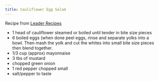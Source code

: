 ```yaml
---
title: Cauliflower Egg Salad
---
```


Recipe from [Leader Recipes](https://leaderrecipes.com/best-cauliflower-salad/)

* 1 head of cauliflower steamed or boiled until tender in bite size pieces
* 6 boiled eggs (when done peel eggs, rinse and separate yolks into
  a bowl. Then mash the yolk and cut the whites into small bite size
  pieces then blend together.
* 1/3 cup (approx) mayonnaise
* 3 tbs of mustard
* chopped green onion
* 1 red pepper chopped small
* salt/pepper to taste
